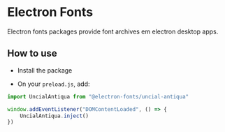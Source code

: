 # Electron Fonts

Electron fonts packages provide font archives em electron desktop apps.

## How to use

* Install the package

* On your `preload.js`, add:

```ts
import UncialAntiqua from "@electron-fonts/uncial-antiqua"

window.addEventListener("DOMContentLoaded", () => {
    UncialAntiqua.inject()
})
```
